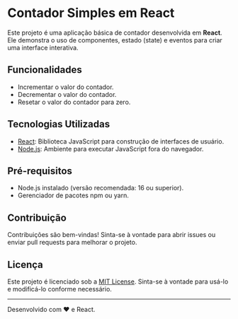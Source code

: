 # Contador Simples em React

Este projeto é uma aplicação básica de contador desenvolvida em **React**. Ele demonstra o uso de componentes, estado (state) e eventos para criar uma interface interativa.

## **Funcionalidades**
- Incrementar o valor do contador.
- Decrementar o valor do contador.
- Resetar o valor do contador para zero.

## **Tecnologias Utilizadas**
- [React](https://reactjs.org/): Biblioteca JavaScript para construção de interfaces de usuário.
- [Node.js](https://nodejs.org/): Ambiente para executar JavaScript fora do navegador.

## **Pré-requisitos**
- Node.js instalado (versão recomendada: 16 ou superior).
- Gerenciador de pacotes npm ou yarn.

## **Contribuição**
Contribuições são bem-vindas! Sinta-se à vontade para abrir issues ou enviar pull requests para melhorar o projeto.

## **Licença**
Este projeto é licenciado sob a [MIT License](https://opensource.org/licenses/MIT). Sinta-se à vontade para usá-lo e modificá-lo conforme necessário.

---

Desenvolvido com ❤️ e React.
